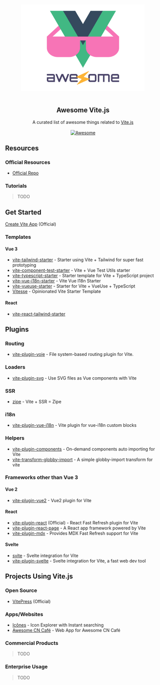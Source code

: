 <!--lint disable awesome-list-item awesome-heading awesome-git-repo-age awesome-github awesome-toc-->

<p align="center">
  <br>
  <img width="400" src="./assets/logo.svg" alt="logo of awesome-vite repository">
  <br>
  <br>
</p>

<h2 align='center'>Awesome Vite.js</h2>

<p align='center'>
A curated list of awesome things related to <a href='https://github.com/vitejs/vite'>Vite.js</a>
<br><br>

<a href='https://github.com/sindresorhus/awesome'>
<img src='https://cdn.rawgit.com/sindresorhus/awesome/d7305f38d29fed78fa85652e3a63e154dd8e8829/media/badge.svg' alt='Awesome'>
</a>
</p>


## Resources

### Official Resources

- [Official Repo](https://github.com/vitejs/vite)

### Tutorials

> TODO

## Get Started

[Create Vite App](https://github.com/vitejs/create-vite-app) (Official)

### Templates

#### Vue 3

- [vite-tailwind-starter](https://github.com/posva/vite-tailwind-starter) - Starter using Vite + Tailwind for super fast prototyping
- [vite-component-test-starter](https://github.com/JessicaSachs/vite-component-test-starter) - Vite + Vue Test Utils starter 
- [vite-typescript-starter](https://github.com/ktsn/vite-typescript-starter) - Starter template for Vite + TypeScript project
- [vite-vue-i18n-starter](https://github.com/intlify/vite-vue-i18n-starter) - Vite Vue I18n Starter
- [vite-vueuse-starter](https://github.com/antfu/vite-vueuse-starter) - Starter for Vite + VueUse + TypeScript
- [Vitesse](https://github.com/antfu/vitesse) - Opinionated Vite Starter Template

#### React

- [vite-react-tailwind-starter](https://github.com/sorxrob/vite-react-tailwind-starter)

## Plugins

### Routing

- [vite-plugin-voie](https://github.com/vamplate/vite-plugin-voie) - File system-based routing plugin for Vite.

### Loaders

- [vite-plugin-svg](https://github.com/visualfanatic/vite-plugin-svg) - Use SVG files as Vue components with Vite

### SSR

- [zipe](https://github.com/pikax/zipe) - Vite + SSR = Zipe

### i18n

- [vite-plugin-vue-i18n](https://github.com/intlify/vite-plugin-vue-i18n) - Vite plugin for vue-i18n custom blocks

### Helpers

- [vite-plugin-components](https://github.com/antfu/vite-plugin-components) - On-demand components auto importing for Vite
- [vite-transform-globby-import](https://github.com/luxueyan/vite-transform-globby-import) - A simple globby-import transform for vite

### Frameworks other than Vue 3

#### Vue 2

- [vite-plugin-vue2](https://github.com/underfin/vite-plugin-vue2) - Vue2 plugin for Vite

#### React

- [vite-plugin-react](https://github.com/vitejs/vite-plugin-react) (Official) - React Fast Refresh plugin for Vite
- [vite-plugin-react-page](https://github.com/vitejs/vite-plugin-react-pages) - A React app framework powered by Vite
- [vite-plugin-mdx](https://github.com/vitejs/vite-plugin-react-pages/tree/master/packages/vite-plugin-mdx) - Provides MDX Fast Refresh support for Vite

#### Svelte

- [svite](https://github.com/dominikg/svite) - Svelte integration for Vite
- [vite-plugin-svelte](https://github.com/intrnl/vite-plugin-svelte) - Svelte integration for Vite, a fast web dev tool

## Projects Using Vite.js

### Open Source

- [VitePress](https://github.com/vuejs/vitepress) (Official)

### Apps/Websites

- [Icônes](https://github.com/antfu/icones) - Icon Explorer with Instant searching
- [Awesome CN Café](https://github.com/antfu/awesome-cn-cafe-web) - Web App for Awesome CN Café

### Commercial Products

> TODO

### Enterprise Usage

> TODO
